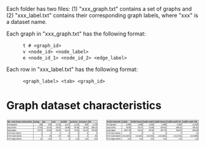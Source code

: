Each folder has two files: (1) "xxx_graph.txt" contains a set of graphs and (2) "xxx_label.txt" contains their corresponding graph labels, where "xxx" is a dataset name.

Each graph in "xxx_graph.txt" has the following format:
```
      t # <graph_id>
      v <node_id> <node_label>
      e <node_id_1> <node_id_2> <edge_label>
```

Each row in "xxx_label.txt" has the following format:
```
      <graph_label> <tab> <graph_id>
```

# Graph dataset characteristics
![Dataset Info](https://github.com/nphdang/GE-FSG/blob/master/data/datasets.jpg)
